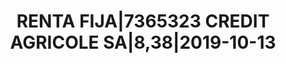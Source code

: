 ---
layout: asset
title: RENTA FIJA|7365323 CREDIT AGRICOLE SA|8,38|2019-10-13
isin: USF22797FK97
---
